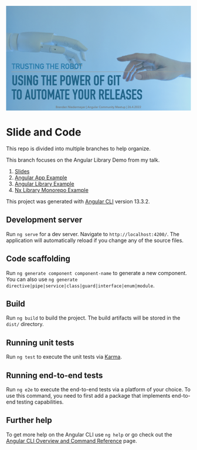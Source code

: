 ![Trusting the robot: using the power of git to automate your releases](title.png)

# Slide and Code
This repo is divided into multiple branches to help organize. 

This branch focuses on the Angular Library Demo from my talk. 

1. [Slides](https://github.com/bniedermeyer/trusting-the-robot)
2. [Angular App Example](https://github.com/bniedermeyer/trusting-the-robot/tree/ng-app)
3. [Angular Library Example](https://github.com/bniedermeyer/trusting-the-robot/tree/ng-lib)
4. [Nx Library Monorepo Example](https://github.com/bniedermeyer/trusting-the-robot/tree/nx)

This project was generated with [Angular CLI](https://github.com/angular/angular-cli) version 13.3.2.

## Development server

Run `ng serve` for a dev server. Navigate to `http://localhost:4200/`. The application will automatically reload if you change any of the source files.

## Code scaffolding

Run `ng generate component component-name` to generate a new component. You can also use `ng generate directive|pipe|service|class|guard|interface|enum|module`.

## Build

Run `ng build` to build the project. The build artifacts will be stored in the `dist/` directory.

## Running unit tests

Run `ng test` to execute the unit tests via [Karma](https://karma-runner.github.io).

## Running end-to-end tests

Run `ng e2e` to execute the end-to-end tests via a platform of your choice. To use this command, you need to first add a package that implements end-to-end testing capabilities.

## Further help

To get more help on the Angular CLI use `ng help` or go check out the [Angular CLI Overview and Command Reference](https://angular.io/cli) page.
